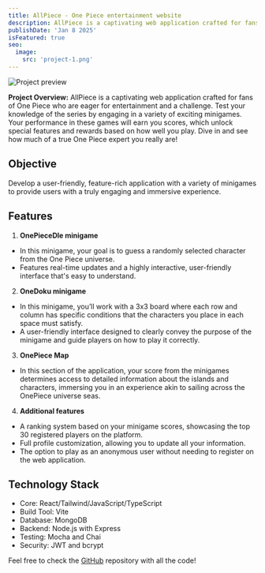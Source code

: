 ```yaml
---
title: AllPiece - One Piece entertainment website
description: AllPiece is a captivating web application crafted for fans of One Piece who are eager for entertainment and a challenge.
publishDate: 'Jan 8 2025'
isFeatured: true
seo:
  image:
    src: 'project-1.png'
---
```


![Project preview](/project-1.png)

**Project Overview:**
AllPiece is a captivating web application crafted for fans of One Piece who are eager for entertainment and a challenge. Test your knowledge of the series by engaging in a variety of exciting minigames. Your performance in these games will earn you scores, which unlock special features and rewards based on how well you play. Dive in and see how much of a true One Piece expert you really are!

## Objective

Develop a user-friendly, feature-rich application with a variety of minigames to provide users with a truly engaging and immersive experience.

## Features

1. **OnePieceDle minigame**

- In this minigame, your goal is to guess a randomly selected character from the One Piece universe.
- Features real-time updates and a highly interactive, user-friendly interface that's easy to understand.

2. **OneDoku minigame**

- In this minigame, you’ll work with a 3x3 board where each row and column has specific conditions that the characters you place in each space must satisfy.
- A user-friendly interface designed to clearly convey the purpose of the minigame and guide players on how to play it correctly.

3. **OnePiece Map**

- In this section of the application, your score from the minigames determines access to detailed information about the islands and characters, immersing you in an experience akin to sailing across the OnePiece universe seas.

4. **Additional features**
- A ranking system based on your minigame scores, showcasing the top 30 registered players on the platform.
- Full profile customization, allowing you to update all your information.
- The option to play as an anonymous user without needing to register on the web application.

## Technology Stack

- Core: React/Tailwind/JavaScript/TypeScript
- Build Tool: Vite
- Database: MongoDB
- Backend: Node.js with Express
- Testing: Mocha and Chai
- Security: JWT and bcrypt

Feel free to check the [GitHub](https://github.com/Javi2323J) repository with all the code!